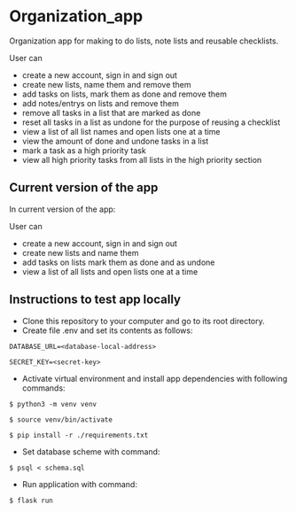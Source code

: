 # Organization_app

Organization app for making to do lists, note lists and reusable checklists.

User can
* create a new account, sign in and sign out
* create new lists, name them and remove them
* add tasks on lists, mark them as done and remove them
* add notes/entrys on lists and remove them
* remove all tasks in a list that are marked as done
* reset all tasks in a list as undone for the purpose of reusing a checklist
* view a list of all list names and open lists one at a time
* view the amount of done and undone tasks in a list
* mark a task as a high priority task
* view all high priority tasks from all lists in the high priority section 

## Current version of the app

In current version of the app:

User can
* create a new account, sign in and sign out
* create new lists and name them
* add tasks on lists mark them as done and as undone
* view a list of all lists and open lists one at a time


## Instructions to test app locally

* Clone this repository to your computer and go to its root directory.
* Create file .env and set its contents as follows:

```DATABASE_URL=<database-local-address>```

```SECRET_KEY=<secret-key>```

* Activate virtual environment and install app dependencies with following commands:

```$ python3 -m venv venv```

```$ source venv/bin/activate```

```$ pip install -r ./requirements.txt```

* Set database scheme with command:

```$ psql < schema.sql```

* Run application with command:

```$ flask run```